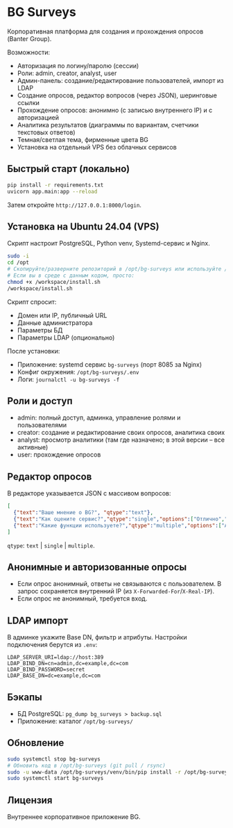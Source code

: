 # BG Surveys

Корпоративная платформа для создания и прохождения опросов (Banter Group).

Возможности:
- Авторизация по логину/паролю (сессии)
- Роли: admin, creator, analyst, user
- Админ-панель: создание/редактирование пользователей, импорт из LDAP
- Создание опросов, редактор вопросов (через JSON), шеринговые ссылки
- Прохождение опросов: анонимно (с записью внутреннего IP) и с авторизацией
- Аналитика результатов (диаграммы по вариантам, счетчики текстовых ответов)
- Темная/светлая тема, фирменные цвета BG
- Установка на отдельный VPS без облачных сервисов

## Быстрый старт (локально)

```bash
pip install -r requirements.txt
uvicorn app.main:app --reload
```
Затем откройте `http://127.0.0.1:8000/login`.

## Установка на Ubuntu 24.04 (VPS)

Скрипт настроит PostgreSQL, Python venv, Systemd-сервис и Nginx.

```bash
sudo -i
cd /opt
# Скопируйте/разверните репозиторий в /opt/bg-surveys или используйте /workspace как источник
# Если вы в среде с данным кодом, просто:
chmod +x /workspace/install.sh
/workspace/install.sh
```
Скрипт спросит:
- Домен или IP, публичный URL
- Данные администратора
- Параметры БД
- Параметры LDAP (опционально)

После установки:
- Приложение: systemd сервис `bg-surveys` (порт 8085 за Nginx)
- Конфиг окружения: `/opt/bg-surveys/.env`
- Логи: `journalctl -u bg-surveys -f`

## Роли и доступ
- admin: полный доступ, админка, управление ролями и пользователями
- creator: создание и редактирование своих опросов, аналитика своих
- analyst: просмотр аналитики (там где назначено; в этой версии – все активные)
- user: прохождение опросов

## Редактор опросов
В редакторе указывается JSON с массивом вопросов:
```json
[
  {"text":"Ваше мнение о BG?", "qtype":"text"},
  {"text":"Как оцените сервис?","qtype":"single","options":["Отлично","Хорошо","Удовл.","Плохо"]},
  {"text":"Какие функции используете?","qtype":"multiple","options":["А","Б","В"]}
]
```
`qtype`: `text` | `single` | `multiple`.

## Анонимные и авторизованные опросы
- Если опрос анонимный, ответы не связываются с пользователем. В запрос сохраняется внутренний IP (из `X-Forwarded-For`/`X-Real-IP`).
- Если опрос не анонимный, требуется вход.

## LDAP импорт
В админке укажите Base DN, фильтр и атрибуты. Настройки подключения берутся из `.env`:
```
LDAP_SERVER_URI=ldap://host:389
LDAP_BIND_DN=cn=admin,dc=example,dc=com
LDAP_BIND_PASSWORD=secret
LDAP_BASE_DN=dc=example,dc=com
```

## Бэкапы
- БД PostgreSQL: `pg_dump bg_surveys > backup.sql`
- Приложение: каталог `/opt/bg-surveys/`

## Обновление
```bash
sudo systemctl stop bg-surveys
# Обновить код в /opt/bg-surveys (git pull / rsync)
sudo -u www-data /opt/bg-surveys/venv/bin/pip install -r /opt/bg-surveys/requirements.txt
sudo systemctl start bg-surveys
```

## Лицензия
Внутреннее корпоративное приложение BG.